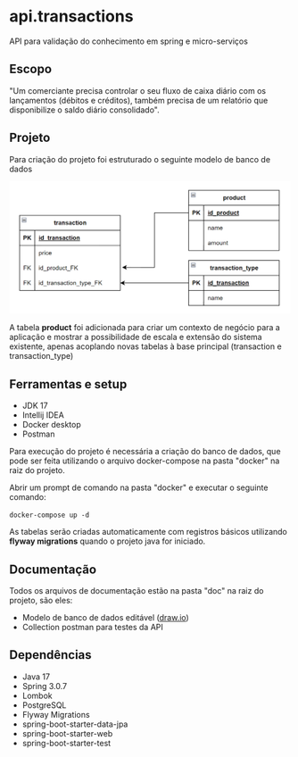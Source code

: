 # api.transactions

API para validação do conhecimento em spring e micro-serviços

## Escopo

"Um comerciante precisa controlar o seu fluxo de caixa diário com os lançamentos (débitos e  créditos), também precisa de um relatório que disponibilize o saldo diário consolidado".

## Projeto

Para criação do projeto foi estruturado o seguinte modelo de banco de dados

![img.png](doc/img.png)

A tabela **product** foi adicionada para criar um 
contexto de negócio para a aplicação e mostrar a possibilidade 
de escala e extensão do sistema existente, apenas acoplando 
novas tabelas à base principal (transaction e transaction_type)

## Ferramentas e setup

- JDK 17
- Intellij IDEA
- Docker desktop
- Postman

Para execução do projeto é necessária a criação do banco de dados, 
que pode ser feita utilizando o arquivo docker-compose na pasta
"docker" na raiz do projeto.

Abrir um prompt de comando na pasta 
"docker" e executar o seguinte comando:

`docker-compose up -d`

As tabelas serão criadas automaticamente com registros básicos
utilizando **flyway migrations** quando o projeto java for
iniciado.

## Documentação

Todos os arquivos de documentação estão na pasta "doc" na raiz
do projeto, são eles:

- Modelo de banco de dados editável ([draw.io](https://app.diagrams.net/))
- Collection postman para testes da API


## Dependências

- Java 17
- Spring 3.0.7
- Lombok
- PostgreSQL
- Flyway Migrations
- spring-boot-starter-data-jpa
- spring-boot-starter-web
- spring-boot-starter-test